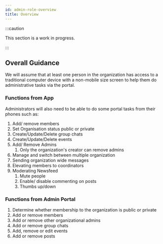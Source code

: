 ```yaml
---
id: admin-role-overview
title: Overview
---
```


:::caution

This section is a work in progress.

:::

## Overall Guidance

We will assume that at least one person in the organization has access to a traditional computer device with a non-mobile size screen to help them do administrative tasks via the portal.

### Functions from App
Administrators will also need to be able to do some portal tasks from their phones such as:

1. Add/ remove members
2. Set Organisation status public or private
3. Create/Update/Delete group chats
4. Create/Update/Delete events
5. Add/ Remove Admins
   1. Only the organization's creator can remove admins
6. Manage and switch between multiple organization   
7. Sending organization wide messages
8. Elevating members to coordinators
9. Moderating Newsfeed
    1. Mute people
    2. Enable/ disable commenting on posts
    3. Thumbs up/down
   
### Functions from Admin Portal
1. Determine whether membership to the organization is public or private
2. Add or remove members
3. Add or remove other organizational admins
4. Add or remove group chats
5. Add, remove or edit events
6. Add or remove posts